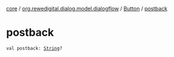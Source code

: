 [core](../../index.md) / [org.rewedigital.dialog.model.dialogflow](../index.md) / [Button](index.md) / [postback](./postback.md)

# postback

`val postback: `[`String`](https://kotlinlang.org/api/latest/jvm/stdlib/kotlin/-string/index.html)`?`